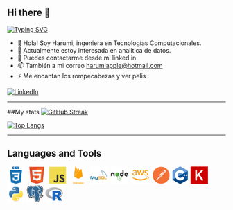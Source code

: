 ## Hi there 👋

[![Typing SVG](https://readme-typing-svg.demolab.com/?lines=Hola!+Soy+Harumi+Manzano)](https://git.io/typing-svg)

- 🔭 Hola! Soy Harumi, ingeniera en Tecnologías Computacionales. 
- 🌱 Actualmente estoy interesada en analitica de datos.
- 💬 Puedes contactarme desde mi linked in
- 📫 También a mi correo harumiapple@hotmail.com
- ⚡ Me encantan los rompecabezas y ver pelis 

[![LinkedIn](https://img.shields.io/badge/LinkedIn-%230077B5.svg?logo=linkedin&logoColor=white)](https://www.linkedin.com/in/harumi-cristal-manzano-ya%C3%B1ez-81225b200/)

---

##My stats 
[![GitHub Streak](http://github-readme-streak-stats.herokuapp.com?user=HarumiManz&theme=dark&background=000000)](https://git.io/streak-stats)

[![Top Langs](https://github-readme-stats.vercel.app/api/top-langs/?username=HarumiManz&layout=compact&theme=vision-friendly-dark)](https://github.com/anuraghazra/github-readme-stats)

---

## Languages and Tools

  <img src="https://github.com/devicons/devicon/blob/master/icons/css3/css3-plain-wordmark.svg"  title="CSS3" alt="CSS" width="40" height="40"/>&nbsp;
  <img src="https://github.com/devicons/devicon/blob/master/icons/html5/html5-original.svg" title="HTML5" alt="HTML" width="40" height="40"/>&nbsp;
  <img src="https://github.com/devicons/devicon/blob/master/icons/javascript/javascript-original.svg" title="JavaScript" alt="JavaScript" width="40" height="40"/>&nbsp;
  <img src="https://github.com/devicons/devicon/blob/master/icons/firebase/firebase-plain-wordmark.svg" title="Firebase" alt="Firebase" width="40" height="40"/>&nbsp;
  <img src="https://github.com/devicons/devicon/blob/master/icons/mysql/mysql-original-wordmark.svg" title="MySQL"  alt="MySQL" width="40" height="40"/>&nbsp;
  <img src="https://github.com/devicons/devicon/blob/master/icons/nodejs/nodejs-original-wordmark.svg" title="NodeJS" alt="NodeJS" width="40" height="40"/>&nbsp;
  <img src="https://github.com/devicons/devicon/blob/master/icons/amazonwebservices/amazonwebservices-plain-wordmark.svg" title="AWS" alt="AWS" width="40" height="40"/>&nbsp;
  <img src="https://raw.githubusercontent.com/devicons/devicon/master/icons/postman/postman-original.svg" title="Postman" alt="Postman" width="40" height="40"/>
  <img src="https://raw.githubusercontent.com/devicons/devicon/master/icons/cplusplus/cplusplus-original.svg" title="C++" alt="C++" width="40" height="40"/>
  <img src="https://raw.githubusercontent.com/devicons/devicon/master/icons/keras/keras-original.svg" title="Keras" alt="Keras" width="40" height="40"/>
  <img src="https://raw.githubusercontent.com/devicons/devicon/master/icons/python/python-original.svg" title="Python" alt="Python" width="40" height="40"/>
  <img src="https://raw.githubusercontent.com/devicons/devicon/master/icons/postgresql/postgresql-original.svg" title="PostgreSQL" alt="PostgreSQL" width="40" height="40"/>
  <img src="https://raw.githubusercontent.com/devicons/devicon/master/icons/r/r-original.svg" title="R" alt="R" width="40" height="40"/>
